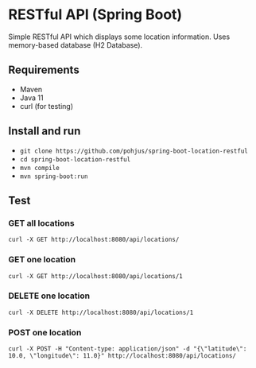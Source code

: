 # RESTful API (Spring Boot)

Simple RESTful API which displays some location information. Uses memory-based database (H2 Database).

## Requirements

- Maven
- Java 11
- curl (for testing)

## Install and run

- `git clone https://github.com/pohjus/spring-boot-location-restful`
- `cd spring-boot-location-restful`
- `mvn compile`
- `mvn spring-boot:run`

## Test

### GET all locations

`curl -X GET http://localhost:8080/api/locations/`

### GET one location

`curl -X GET http://localhost:8080/api/locations/1`

### DELETE one location

`curl -X DELETE http://localhost:8080/api/locations/1`

### POST one location

`curl -X POST -H "Content-type: application/json" -d "{\"latitude\": 10.0, \"longitude\": 11.0}" http://localhost:8080/api/locations/`
